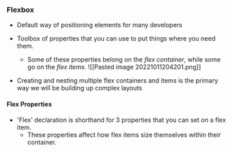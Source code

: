 ### Flexbox
* Default way of positioning elements for many developers
* Toolbox of properties that you can use to put things where you need them.
	* Some of these properties belong on the _flex container_, while some go on the _flex items_.
![[Pasted image 20221011204201.png]]

* Creating and nesting multiple flex containers and items is the primary way we will be building up complex layouts

#### Flex Properties
* 'Flex' declaration is shorthand for 3 properties that you can set on a flex item.
	* These properties affect how flex items size themselves within their container.

